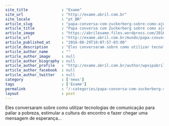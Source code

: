 ```yaml
---
site_title               : "Exame"
site_url                 : "http://exame.abril.com.br"
site_locale              : "pt_BR"
article_slug             : "papa-conversa-com-zuckerberg-sobre-como-ajudar-os-pobres"
article_title            : "Papa conversa com Zuckerberg sobre como ajudar os pobres"
article_image            : "https://abrilexame.files.wordpress.com/2016/09/size_960_16_9_papa24.jpg?quality=70&strip=all&w=960"
article_url              : "http://exame.abril.com.br/mundo/papa-conversa-com-fundador-do-facebook-sobre-como-ajudar-os-pobres/"
article_published_at     : "2016-08-29T10:07:57-03:00"
article_description      : "Eles conversaram sobre como utilizar tecnologias de comunicação para paliar a pobreza, estimular a cultura do encontro e fazer chegar uma mensagem de esperança..."
article_author_name      : ""
article_author_image     : null
article_author_biography : null
article_author_profile   : "http://exame.abril.com.br/author/wpvipabril/"
article_author_facebook  : null
article_author_twitter   : null
category                 : ['news']
tags                     : ['Exame']
permalink                : "/:categories/papa-conversa-com-zuckerberg-sobre-como-ajudar-os-pobres/"
layout                   : post
---
```


Eles conversaram sobre como utilizar tecnologias de comunicação para paliar a pobreza, estimular a cultura do encontro e fazer chegar uma mensagem de esperança...
